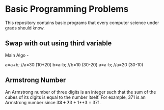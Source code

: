 # Basic Programming Problems

This repository contains basic programs that every computer science under grads should know.

## Swap with out using third variable

Main Algo -

  a=a+b; //a=30 (10+20)
  b=a-b; //b=10 (30-20)
  a=a-b; //a=20 (30-10)



## Armstrong Number

An Armstrong number of three digits is an integer such that the sum of the cubes of its digits is equal to the number itself. For example, 371 is an Armstrong number since 3**3 + 7**3 + 1**3 = 371.


